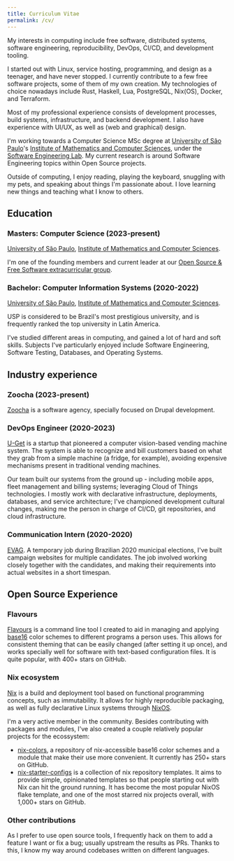 ```yaml
---
title: Curriculum Vitae
permalink: /cv/
---
```


My interests in computing include free software, distributed systems, software
engineering, reproducibility, DevOps, CI/CD, and development tooling.

I started out with Linux, service hosting, programming, and design as a
teenager, and have never stopped. I currently contribute to a few free software
projects, some of them of my own creation. My technologies of choice nowadays
include Rust, Haskell, Lua, PostgreSQL, Nix(OS), Docker, and Terraform.

Most of my professional experience consists of development processes, build
systems, infrastructure, and backend development. I also have experience with
UI/UX, as well as (web and graphical) design.

I'm working towards a Computer Science MSc degree at [University of São
Paulo](https://usp.br)'s [Institute of Mathematics and Computer
Sciences](https://icmc.usp.br/en/), under the [Software Engineering
Lab](http://www.labes.icmc.usp.br). My current research is around Software
Engineering topics within Open Source projects.

Outside of computing, I enjoy reading, playing the keyboard, snuggling with my
pets, and speaking about things I'm passionate about. I love learning new
things and teaching what I know to others.

## Education

### Masters: Computer Science (2023-present)

[University of São Paulo](https://usp.br), [Institute of Mathematics and
Computer Sciences](https://icmc.usp.br).

I'm one of the founding members and current leader at our [Open Source &
Free Software extracurricular group](https://gelos.club).

### Bachelor: Computer Information Systems (2020-2022)

[University of São Paulo](https://usp.br), [Institute of Mathematics and
Computer Sciences](https://icmc.usp.br).

USP is considered to be Brazil's most prestigious university, and is frequently
ranked the top university in Latin America.

I've studied different areas in computing, and gained a lot of hard and soft
skills. Subjects I've particularly enjoyed include Software Engineering,
Software Testing, Databases, and Operating Systems.

## Industry experience

### Zoocha (2023-present)

[Zoocha](https://zoocha.com) is a software agency, specially focused on Drupal
development.

### DevOps Engineer (2020-2023)

[U-Get](https://uget.express) is a startup that pioneered a computer
vision-based vending machine system. The system is able to recognize and bill
customers based on what they grab from a simple machine (a fridge, for
example), avoiding expensive mechanisms present in traditional vending
machines.

Our team built our systems from the ground up - including mobile apps, fleet
management and billing systems; leveraging Cloud of Things technologies. I
mostly work with declarative infrastructure, deployments, databases, and
service architecture; I've championed development cultural changes, making me
the person in charge of CI/CD, git repositories, and cloud infrastructure.

### Communication Intern (2020-2020)

[EVAG](https://evag.me). A temporary job during Brazilian 2020 municipal
elections, I've built campaign websites for multiple candidates. The job
involved working closely together with the candidates, and making their
requirements into actual websites in a short timespan.

## Open Source Experience

### Flavours

[Flavours](https://github.com/misterio77/flavours) is a command line tool I
created to aid in managing and applying
[base16](https://github.com/chriskempson/base16) color schemes to different
programs a person uses. This allows for consistent theming that can be easily
changed (after setting it up once), and works specially well for software with
text-based configuration files. It is quite popular, with 400+ stars on GitHub.

### Nix ecosystem

[Nix](https://nixos.org) is a build and deployment tool based on functional
programming concepts, such as immutability. It allows for highly reproducible
packaging, as well as fully declarative Linux systems through
[NixOS](https://nixos.org).

I'm a very active member in the community. Besides contributing with packages
and modules, I've also created a couple relatively popular projects for the
ecossystem:
- [nix-colors](https://github.com/misterio77/nix-colors), a repository of
    nix-accessible base16 color schemes and a module that make their use more
    convenient. It currently has 250+ stars on GitHub.
- [nix-starter-configs](https://github.com/misterio77/nix-starter-configs)
    is a collection of nix repository templates. It aims to provide simple,
    opinionated templates so that people starting out with Nix can hit the
    ground running. It has become the most popular NixOS flake template, and
    one of the most starred nix projects overall, with 1,000+ stars on GitHub.

### Other contributions

As I prefer to use open source tools, I frequently hack on them to add a
feature I want or fix a bug; usually upstream the results as PRs. Thanks to
this, I know my way around codebases written on different languages.
